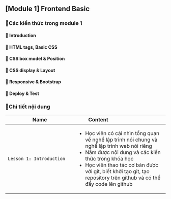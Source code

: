 ## [Module 1] Frontend Basic


### :book:Các kiến thức trong module 1

#### :small_blue_diamond: Introduction
#### :small_blue_diamond: HTML tags, Basic CSS
#### :small_blue_diamond: CSS box model & Position
#### :small_blue_diamond: CSS display & Layout
#### :small_blue_diamond: Responsive & Bootstrap
#### :small_blue_diamond: Deploy & Test

### :pencil:Chi tiết nội dung 

| <div style="width:200px">Name</div> | <div style="width:50%">Content<div>                           |
| ----------------------------------| ----------------------------------|
| `Lesson 1: Introduction`      | <ul><li>Học viên có cái nhìn tổng quan về nghề lập trình nói chung và nghề lập trình web nói riêng</li><li>Nắm được nội dung và các kiến thức trong khóa học</li><li>Học viên thao tác cơ bản được với git, biết khởi tạo git, tạo repository trên github và có thể đẩy code lên github</li></ul> |

